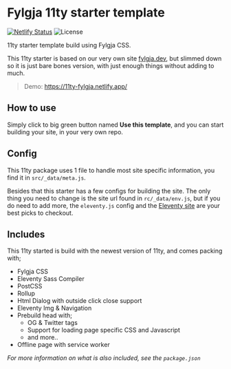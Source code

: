 # Fylgja 11ty starter template

[![Netlify Status](https://api.netlify.com/api/v1/badges/59a6ac0c-8b33-40dc-88eb-7549a1158e74/deploy-status)](https://app.netlify.com/sites/11ty-fylgja/deploys)
![License](https://img.shields.io/github/license/fylgja/11ty-starter-template?color=%23234&style=flat-square)

11ty starter template build using Fylgja CSS.

This 11ty starter is based on our very own site [fylgja.dev](https://fylgja.dev/),
but slimmed down so it is just bare bones version,
with just enough things without adding to much.

> Demo: https://11ty-fylgja.netlify.app/

## How to use

Simply click to big green button named **Use this template**,
and you can start building your site,
in your very own repo.

## Config

This 11ty package uses 1 file to handle most site specific information,
you find it in `src/_data/meta.js`.

Besides that this starter has a few configs for building the site.
The only thing you need to change is the site url found in `rc/_data/env.js`,
but if you do need to add more,
the `eleventy.js` config and the [Eleventy site](https://www.11ty.dev/) are your best picks to checkout.

## Includes

This 11ty started is build with the newest version of 11ty, 
and comes packing with;

- Fylgja CSS
- Eleventy Sass Compiler
- PostCSS
- Rollup
- Html Dialog with outside click close support
- Eleventy Img & Navigation
- Prebuild head with;
  - OG & Twitter tags
  - Support for loading page specific CSS and Javascript
  - and more..
- Offline page with service worker

_For more information on what is also included,_
_see the `package.json`_

